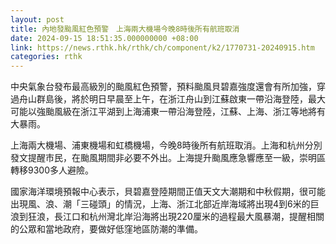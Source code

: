 ```yaml
---
layout: post
title: 內地發颱風紅色預警　上海兩大機場今晚8時後所有航班取消
date: 2024-09-15 18:51:35.000000000 +08:00
link: https://news.rthk.hk/rthk/ch/component/k2/1770731-20240915.htm
categories: rthk
---
```


中央氣象台發布最高級別的颱風紅色預警，預料颱風貝碧嘉強度還會有所加強，穿過舟山群島後，將於明日早晨至上午，在浙江舟山到江蘇啟東一帶沿海登陸，最大可能以強颱風級在浙江平湖到上海浦東一帶沿海登陸，江蘇、上海、浙江等地將有大暴雨。

上海兩大機場、浦東機場和虹橋機場，今晚8時後所有航班取消。上海和杭州分別發文提醒市民，在颱風期間非必要不外出。上海提升颱風應急響應至一級，崇明區轉移9300多人避險。

國家海洋環境預報中心表示，貝碧嘉登陸期間正值天文大潮期和中秋假期，很可能出現風、浪、潮「三碰頭」的情況，上海、浙江北部近岸海域將出現4到6米的巨浪到狂浪，長江口和杭州灣北岸沿海將出現220厘米的過程最大風暴潮，提醒相關的公眾和當地政府，要做好低窪地區防潮的準備。
